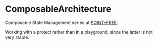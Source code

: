# ComposableArchitecture

Composable State Management series at [POINT•FREE](https://www.pointfree.co/).

Working with a project rather than in a playground, since the latter is not very stable.
